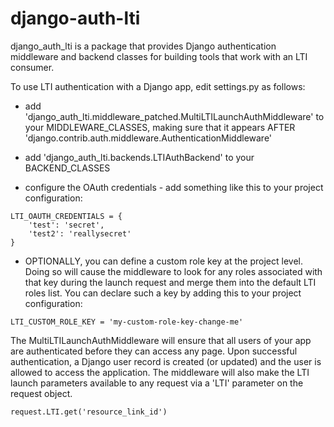 
# django-auth-lti

django_auth_lti is a package that provides Django authentication middleware and backend classes for building tools that work with an LTI consumer. 

To use LTI authentication with a Django app, edit settings.py as follows:

* add 'django_auth_lti.middleware_patched.MultiLTILaunchAuthMiddleware' to your MIDDLEWARE_CLASSES, making sure that it appears AFTER 'django.contrib.auth.middleware.AuthenticationMiddleware'

* add 'django_auth_lti.backends.LTIAuthBackend' to your BACKEND_CLASSES

* configure the OAuth credentials - add something like this to your project configuration:
```
LTI_OAUTH_CREDENTIALS = {
    'test': 'secret',
    'test2': 'reallysecret'
}
```

* OPTIONALLY, you can define a custom role key at the project level. Doing so will cause the middleware to look for any roles associated with that key during the launch request and merge them into the default LTI roles list.  You can declare such a key by adding this to your project configuration:
```
LTI_CUSTOM_ROLE_KEY = 'my-custom-role-key-change-me'
```

The MultiLTILaunchAuthMiddleware will ensure that all users of your app are authenticated before they can access any page.  Upon successful authentication, a Django user record is created (or updated) and the user is allowed to access the application.  The middleware will also make the LTI launch parameters available to any request via a 'LTI' parameter on the request object.
```
request.LTI.get('resource_link_id')
```

